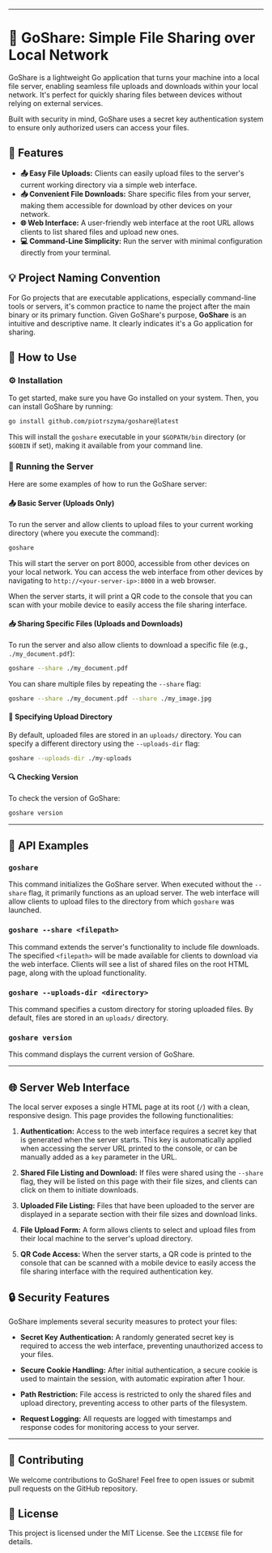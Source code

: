 -----

# 🚀 GoShare: Simple File Sharing over Local Network

GoShare is a lightweight Go application that turns your machine into a local file server, enabling seamless file uploads and downloads within your local network. It's perfect for quickly sharing files between devices without relying on external services.

Built with security in mind, GoShare uses a secret key authentication system to ensure only authorized users can access your files.

## 🌟 Features

  * **📤 Easy File Uploads:** Clients can easily upload files to the server's current working directory via a simple web interface.
  * **📥 Convenient File Downloads:** Share specific files from your server, making them accessible for download by other devices on your network.
  * **🌐 Web Interface:** A user-friendly web interface at the root URL allows clients to list shared files and upload new ones.
  * **💻 Command-Line Simplicity:** Run the server with minimal configuration directly from your terminal.

## 💡 Project Naming Convention

For Go projects that are executable applications, especially command-line tools or servers, it's common practice to name the project after the main binary or its primary function. Given GoShare's purpose, **GoShare** is an intuitive and descriptive name. It clearly indicates it's a Go application for sharing.

## 📖 How to Use

### ⚙️ Installation

To get started, make sure you have Go installed on your system. Then, you can install GoShare by running:

```bash
go install github.com/piotrszyma/goshare@latest
```

This will install the `goshare` executable in your `$GOPATH/bin` directory (or `$GOBIN` if set), making it available from your command line.

### 🚀 Running the Server

Here are some examples of how to run the GoShare server:

#### 📤 Basic Server (Uploads Only)

To run the server and allow clients to upload files to your current working directory (where you execute the command):

```bash
goshare
```

This will start the server on port 8000, accessible from other devices on your local network. You can access the web interface from other devices by navigating to `http://<your-server-ip>:8000` in a web browser.

When the server starts, it will print a QR code to the console that you can scan with your mobile device to easily access the file sharing interface.

#### 📥 Sharing Specific Files (Uploads and Downloads)

To run the server and also allow clients to download a specific file (e.g., `./my_document.pdf`):

```bash
goshare --share ./my_document.pdf
```

You can share multiple files by repeating the `--share` flag:

```bash
goshare --share ./my_document.pdf --share ./my_image.jpg
```

#### 📁 Specifying Upload Directory

By default, uploaded files are stored in an `uploads/` directory. You can specify a different directory using the `--uploads-dir` flag:

```bash
goshare --uploads-dir ./my-uploads
```

#### 🔍 Checking Version

To check the version of GoShare:

```bash
goshare version
```

-----

## 🧪 API Examples

### `goshare`

This command initializes the GoShare server. When executed without the `--share` flag, it primarily functions as an upload server. The web interface will allow clients to upload files to the directory from which `goshare` was launched.

### `goshare --share <filepath>`

This command extends the server's functionality to include file downloads. The specified `<filepath>` will be made available for clients to download via the web interface. Clients will see a list of shared files on the root HTML page, along with the upload functionality.

### `goshare --uploads-dir <directory>`

This command specifies a custom directory for storing uploaded files. By default, files are stored in an `uploads/` directory.

### `goshare version`

This command displays the current version of GoShare.

-----

## 🌐 Server Web Interface

The local server exposes a single HTML page at its root (`/`) with a clean, responsive design. This page provides the following functionalities:

1.  **Authentication:** Access to the web interface requires a secret key that is generated when the server starts. This key is automatically applied when accessing the server URL printed to the console, or can be manually added as a `key` parameter in the URL.

2.  **Shared File Listing and Download:** If files were shared using the `--share` flag, they will be listed on this page with their file sizes, and clients can click on them to initiate downloads.

3.  **Uploaded File Listing:** Files that have been uploaded to the server are displayed in a separate section with their file sizes and download links.

4.  **File Upload Form:** A form allows clients to select and upload files from their local machine to the server's upload directory.

5.  **QR Code Access:** When the server starts, a QR code is printed to the console that can be scanned with a mobile device to easily access the file sharing interface with the required authentication key.

## 🔒 Security Features

GoShare implements several security measures to protect your files:

- **Secret Key Authentication:** A randomly generated secret key is required to access the web interface, preventing unauthorized access to your files.

- **Secure Cookie Handling:** After initial authentication, a secure cookie is used to maintain the session, with automatic expiration after 1 hour.

- **Path Restriction:** File access is restricted to only the shared files and upload directory, preventing access to other parts of the filesystem.

- **Request Logging:** All requests are logged with timestamps and response codes for monitoring access to your server.

-----

## 🤝 Contributing

We welcome contributions to GoShare\! Feel free to open issues or submit pull requests on the GitHub repository.

## 📄 License

This project is licensed under the MIT License. See the `LICENSE` file for details.
